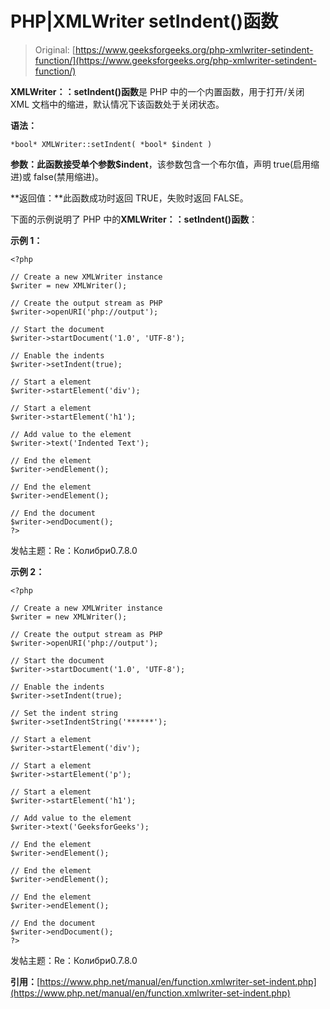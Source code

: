 # PHP|XMLWriter setIndent()函数

> Original: [https://www.geeksforgeeks.org/php-xmlwriter-setindent-function/](https://www.geeksforgeeks.org/php-xmlwriter-setindent-function/)

**XMLWriter：：setIndent()函数**是 PHP 中的一个内置函数，用于打开/关闭 XML 文档中的缩进，默认情况下该函数处于关闭状态。

**语法：**

```
*bool* XMLWriter::setIndent( *bool* $indent )
```

**参数：**此函数接受单个参数**$indent**，该参数包含一个布尔值，声明 true(启用缩进)或 false(禁用缩进)。

**返回值：**此函数成功时返回 TRUE，失败时返回 FALSE。

下面的示例说明了 PHP 中的**XMLWriter：：setIndent()函数**：

**示例 1：**

```
<?php

// Create a new XMLWriter instance
$writer = new XMLWriter();

// Create the output stream as PHP
$writer->openURI('php://output');

// Start the document
$writer->startDocument('1.0', 'UTF-8');

// Enable the indents
$writer->setIndent(true);

// Start a element
$writer->startElement('div');

// Start a element
$writer->startElement('h1');

// Add value to the element
$writer->text('Indented Text');

// End the element
$writer->endElement();

// End the element
$writer->endElement();

// End the document
$writer->endDocument();
?>
```

发帖主题：Re：Колибри0.7.8.0

**示例 2：**

```
<?php

// Create a new XMLWriter instance
$writer = new XMLWriter();

// Create the output stream as PHP
$writer->openURI('php://output');

// Start the document
$writer->startDocument('1.0', 'UTF-8');

// Enable the indents
$writer->setIndent(true);

// Set the indent string
$writer->setIndentString('******');

// Start a element
$writer->startElement('div');

// Start a element
$writer->startElement('p');

// Start a element
$writer->startElement('h1');

// Add value to the element
$writer->text('GeeksforGeeks');

// End the element
$writer->endElement();

// End the element
$writer->endElement();

// End the element
$writer->endElement();

// End the document
$writer->endDocument();
?>
```

发帖主题：Re：Колибри0.7.8.0

**引用：**[https://www.php.net/manual/en/function.xmlwriter-set-indent.php](https://www.php.net/manual/en/function.xmlwriter-set-indent.php)